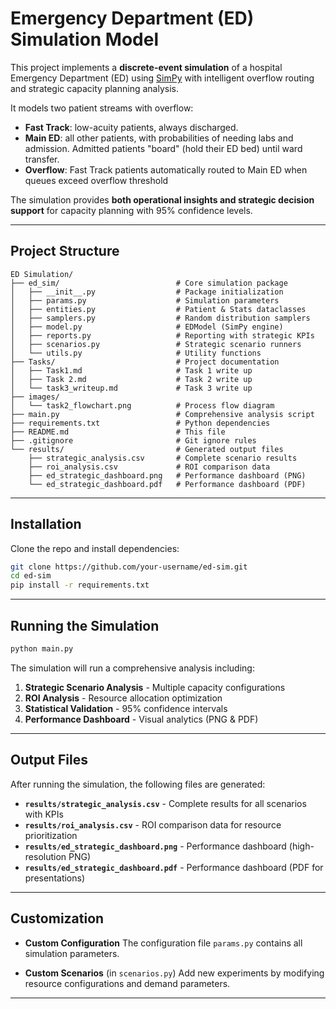 # Emergency Department (ED) Simulation Model

This project implements a **discrete-event simulation** of a hospital Emergency Department (ED) using [SimPy](https://simpy.readthedocs.io/)  with intelligent overflow routing and strategic capacity planning analysis.

It models two patient streams with overflow:
- **Fast Track**: low-acuity patients, always discharged.
- **Main ED**: all other patients, with probabilities of needing labs and admission. Admitted patients "board" (hold their ED bed) until ward transfer.
- **Overflow**: Fast Track patients automatically routed to Main ED when queues exceed overflow threshold

The simulation provides **both operational insights and strategic decision support** for capacity planning with 95% confidence levels.

---

## Project Structure
```
ED Simulation/
├── ed_sim/                          # Core simulation package
│   ├── __init__.py                  # Package initialization
│   ├── params.py                    # Simulation parameters
│   ├── entities.py                  # Patient & Stats dataclasses
│   ├── samplers.py                  # Random distribution samplers
│   ├── model.py                     # EDModel (SimPy engine)
│   ├── reports.py                   # Reporting with strategic KPIs
│   ├── scenarios.py                 # Strategic scenario runners
│   └── utils.py                     # Utility functions
├── Tasks/                           # Project documentation
│   ├── Task1.md                     # Task 1 write up
│   ├── Task 2.md                    # Task 2 write up
│   └── task3_writeup.md             # Task 3 write up
├── images/                         
│   └── task2_flowchart.png          # Process flow diagram
├── main.py                          # Comprehensive analysis script
├── requirements.txt                 # Python dependencies
├── README.md                        # This file
├── .gitignore                       # Git ignore rules
└── results/                         # Generated output files
    ├── strategic_analysis.csv       # Complete scenario results
    ├── roi_analysis.csv             # ROI comparison data
    ├── ed_strategic_dashboard.png   # Performance dashboard (PNG)
    └── ed_strategic_dashboard.pdf   # Performance dashboard (PDF)
```

---

## Installation
Clone the repo and install dependencies:

```bash
git clone https://github.com/your-username/ed-sim.git
cd ed-sim
pip install -r requirements.txt
```
---

## Running the Simulation

```bash
python main.py
```

The simulation will run a comprehensive analysis including:
1. **Strategic Scenario Analysis** - Multiple capacity configurations
2. **ROI Analysis** - Resource allocation optimization
3. **Statistical Validation** - 95% confidence intervals
4. **Performance Dashboard** - Visual analytics (PNG & PDF)

---

## Output Files

After running the simulation, the following files are generated:

- **`results/strategic_analysis.csv`** - Complete results for all scenarios with KPIs
- **`results/roi_analysis.csv`** - ROI comparison data for resource prioritization
- **`results/ed_strategic_dashboard.png`** - Performance dashboard (high-resolution PNG)
- **`results/ed_strategic_dashboard.pdf`** - Performance dashboard (PDF for presentations)

---

## Customization
- **Custom Configuration**
The configuration file `params.py` contains all simulation parameters. 

- **Custom Scenarios** (in `scenarios.py`)
Add new experiments by modifying resource configurations and demand parameters.

---
